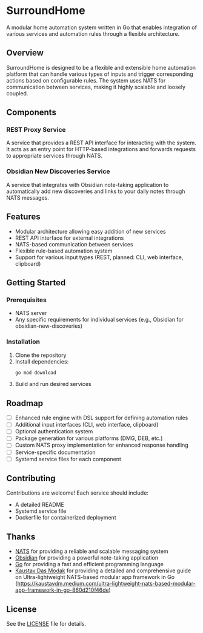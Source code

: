 # SurroundHome

A modular home automation system written in Go that enables integration of various services and automation rules through a flexible architecture.

## Overview

SurroundHome is designed to be a flexible and extensible home automation platform that can handle various types of inputs and trigger corresponding actions based on configurable rules. The system uses NATS for communication between services, making it highly scalable and loosely coupled.

## Components

### REST Proxy Service
A service that provides a REST API interface for interacting with the system. It acts as an entry point for HTTP-based integrations and forwards requests to appropriate services through NATS.

### Obsidian New Discoveries Service
A service that integrates with Obsidian note-taking application to automatically add new discoveries and links to your daily notes through NATS messages.

## Features

- Modular architecture allowing easy addition of new services
- REST API interface for external integrations
- NATS-based communication between services
- Flexible rule-based automation system
- Support for various input types (REST, planned: CLI, web interface, clipboard)

## Getting Started

### Prerequisites

- NATS server
- Any specific requirements for individual services (e.g., Obsidian for obsidian-new-discoveries)

### Installation

1. Clone the repository
2. Install dependencies:
   ```bash
   go mod download
   ```
3. Build and run desired services

## Roadmap

- [ ] Enhanced rule engine with DSL support for defining automation rules
- [ ] Additional input interfaces (CLI, web interface, clipboard)
- [ ] Optional authentication system
- [ ] Package generation for various platforms (DMG, DEB, etc.)
- [ ] Custom NATS proxy implementation for enhanced response handling
- [ ] Service-specific documentation
- [ ] Systemd service files for each component

## Contributing

Contributions are welcome! Each service should include:
- A detailed README
- Systemd service file
- Dockerfile for containerized deployment

## Thanks

- [NATS](https://nats.io/) for providing a reliable and scalable messaging system
- [Obsidian](https://obsidian.md/) for providing a powerful note-taking application
- [Go](https://golang.org/) for providing a fast and efficient programming language
- [Kaustav Das Modak](https://github.com/upspeak/upspeak) for providing a detailed and comprehensive guide on Ultra-lightweight NATS-based modular app framework in Go (https://kaustavdm.medium.com/ultra-lightweight-nats-based-modular-app-framework-in-go-860d210f46de)

## License

See the [LICENSE](LICENSE) file for details.
